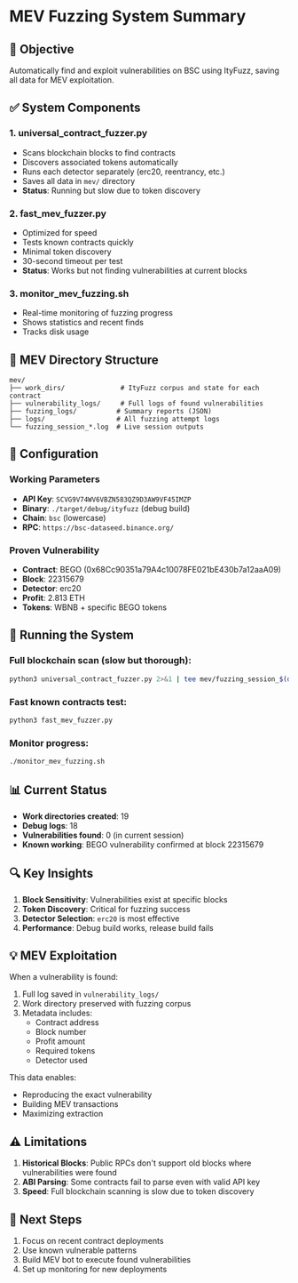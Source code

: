 # MEV Fuzzing System Summary

## 🎯 Objective
Automatically find and exploit vulnerabilities on BSC using ItyFuzz, saving all data for MEV exploitation.

## ✅ System Components

### 1. **universal_contract_fuzzer.py**
- Scans blockchain blocks to find contracts
- Discovers associated tokens automatically
- Runs each detector separately (erc20, reentrancy, etc.)
- Saves all data in `mev/` directory
- **Status**: Running but slow due to token discovery

### 2. **fast_mev_fuzzer.py**
- Optimized for speed
- Tests known contracts quickly
- Minimal token discovery
- 30-second timeout per test
- **Status**: Works but not finding vulnerabilities at current blocks

### 3. **monitor_mev_fuzzing.sh**
- Real-time monitoring of fuzzing progress
- Shows statistics and recent finds
- Tracks disk usage

## 📁 MEV Directory Structure

```
mev/
├── work_dirs/              # ItyFuzz corpus and state for each contract
├── vulnerability_logs/     # Full logs of found vulnerabilities
├── fuzzing_logs/          # Summary reports (JSON)
├── logs/                  # All fuzzing attempt logs
└── fuzzing_session_*.log  # Live session outputs
```

## 🔧 Configuration

### Working Parameters
- **API Key**: `SCVG9V74WV6VBZN583QZ9D3AW9VF45IMZP`
- **Binary**: `./target/debug/ityfuzz` (debug build)
- **Chain**: `bsc` (lowercase)
- **RPC**: `https://bsc-dataseed.binance.org/`

### Proven Vulnerability
- **Contract**: BEGO (0x68Cc90351a79A4c10078FE021bE430b7a12aaA09)
- **Block**: 22315679
- **Detector**: erc20
- **Profit**: 2.813 ETH
- **Tokens**: WBNB + specific BEGO tokens

## 🚀 Running the System

### Full blockchain scan (slow but thorough):
```bash
python3 universal_contract_fuzzer.py 2>&1 | tee mev/fuzzing_session_$(date +%s).log
```

### Fast known contracts test:
```bash
python3 fast_mev_fuzzer.py
```

### Monitor progress:
```bash
./monitor_mev_fuzzing.sh
```

## 📊 Current Status

- **Work directories created**: 19
- **Debug logs**: 18  
- **Vulnerabilities found**: 0 (in current session)
- **Known working**: BEGO vulnerability confirmed at block 22315679

## 🔍 Key Insights

1. **Block Sensitivity**: Vulnerabilities exist at specific blocks
2. **Token Discovery**: Critical for fuzzing success
3. **Detector Selection**: `erc20` is most effective
4. **Performance**: Debug build works, release build fails

## 💡 MEV Exploitation

When a vulnerability is found:
1. Full log saved in `vulnerability_logs/`
2. Work directory preserved with fuzzing corpus
3. Metadata includes:
   - Contract address
   - Block number
   - Profit amount
   - Required tokens
   - Detector used

This data enables:
- Reproducing the exact vulnerability
- Building MEV transactions
- Maximizing extraction

## ⚠️ Limitations

1. **Historical Blocks**: Public RPCs don't support old blocks where vulnerabilities were found
2. **ABI Parsing**: Some contracts fail to parse even with valid API key
3. **Speed**: Full blockchain scanning is slow due to token discovery

## 🎯 Next Steps

1. Focus on recent contract deployments
2. Use known vulnerable patterns
3. Build MEV bot to execute found vulnerabilities
4. Set up monitoring for new deployments
